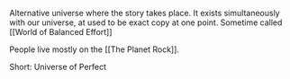 Alternative universe where the story takes place. It exists simultaneously with our universe, at used to be exact copy at one point. Sometime called [[World of Balanced Effort]]

People live mostly on the [[The Planet Rock]].

Short: Universe of Perfect